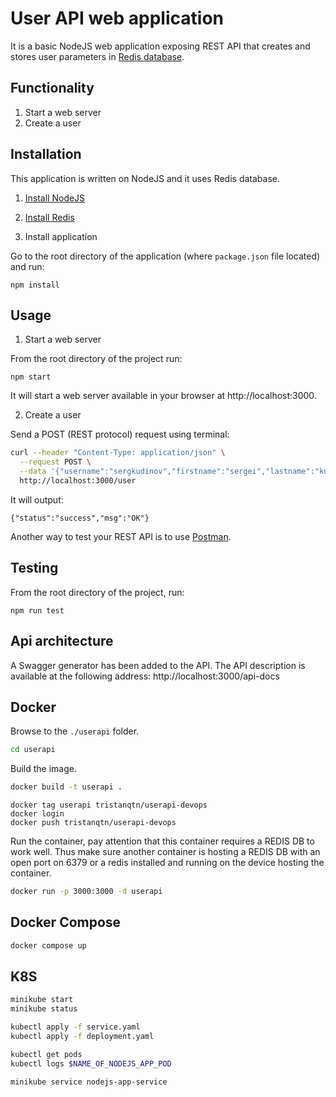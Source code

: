 # User API web application

It is a basic NodeJS web application exposing REST API that creates and stores user parameters in [Redis database](https://redis.io/).

## Functionality

1. Start a web server
2. Create a user

## Installation

This application is written on NodeJS and it uses Redis database.

1. [Install NodeJS](https://nodejs.org/en/download/)

2. [Install Redis](https://redis.io/download)

3. Install application

Go to the root directory of the application (where `package.json` file located) and run:

```
npm install
```

## Usage

1. Start a web server

From the root directory of the project run:

```
npm start
```

It will start a web server available in your browser at http://localhost:3000.

2. Create a user

Send a POST (REST protocol) request using terminal:

```bash
curl --header "Content-Type: application/json" \
  --request POST \
  --data '{"username":"sergkudinov","firstname":"sergei","lastname":"kudinov"}' \
  http://localhost:3000/user
```

It will output:

```
{"status":"success","msg":"OK"}
```

Another way to test your REST API is to use [Postman](https://www.postman.com/).

## Testing

From the root directory of the project, run:

```
npm run test
```

## Api architecture

A Swagger generator has been added to the API. The API description is available at the following address:
http://localhost:3000/api-docs

## Docker

Browse to the `./userapi` folder.

```bash
cd userapi
```

Build the image.

```bash
docker build -t userapi .
```

```
docker tag userapi tristanqtn/userapi-devops
docker login
docker push tristanqtn/userapi-devops
```

Run the container, pay attention that this container requires a REDIS DB to work well. Thus make sure another container is hosting a REDIS DB with an open port on 6379 or a redis installed and running on the device hosting the container.

```bash
docker run -p 3000:3000 -d userapi
```

## Docker Compose

```bash
docker compose up
```

## K8S

```bash
minikube start
minikube status
```

```bash
kubectl apply -f service.yaml
kubectl apply -f deployment.yaml
```

```bash
kubectl get pods
kubectl logs $NAME_OF_NODEJS_APP_POD
```

```bash
minikube service nodejs-app-service
```